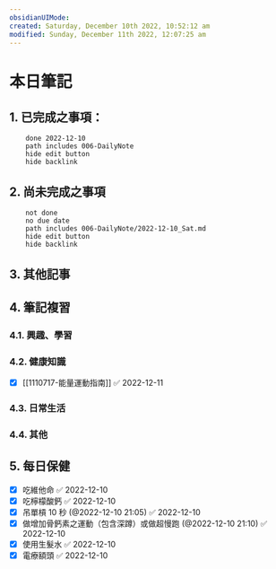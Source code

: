 ```yaml
---
obsidianUIMode: 
created: Saturday, December 10th 2022, 10:52:12 am
modified: Sunday, December 11th 2022, 12:07:25 am
---
```

# 本日筆記



## 1. 已完成之事項：
```tasks
	done 2022-12-10
	path includes 006-DailyNote
	hide edit button 
	hide backlink
```

## 2. 尚未完成之事項
```tasks
	not done
	no due date
	path includes 006-DailyNote/2022-12-10_Sat.md
	hide edit button 
	hide backlink
```

## 3. 其他記事

## 4. 筆記複習
### 4.1. 興趣、學習

### 4.2. 健康知識
- [x] [[1110717-能量運動指南]] ✅ 2022-12-11

### 4.3. 日常生活
### 4.4. 其他

## 5. 每日保健
- [x] 吃維他命 ✅ 2022-12-10
- [x] 吃檸檬酸鈣 ✅ 2022-12-10
- [x] 吊單槓 10 秒 (@2022-12-10 21:05) ✅ 2022-12-10
- [x] 做增加骨鈣素之運動（包含深蹲）或做超慢跑 (@2022-12-10 21:10) ✅ 2022-12-10
- [x] 使用生髮水 ✅ 2022-12-10
- [x] 電療額頭 ✅ 2022-12-10